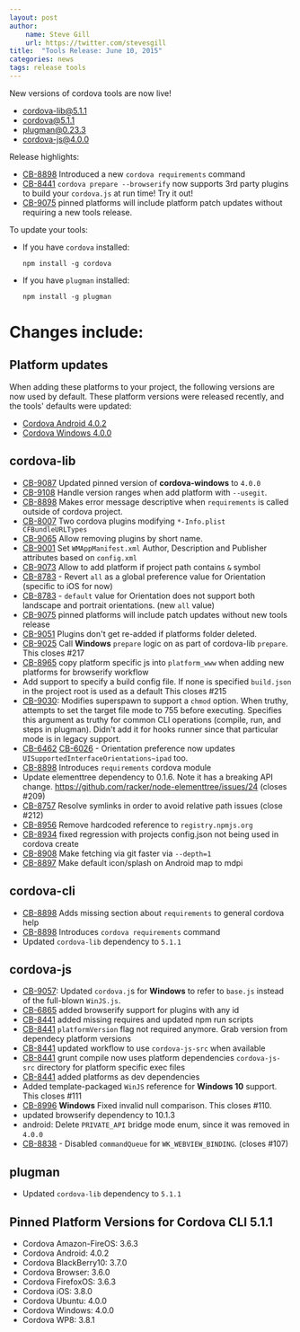 ```yaml
---
layout: post
author:
    name: Steve Gill
    url: https://twitter.com/stevesgill
title:  "Tools Release: June 10, 2015"
categories: news
tags: release tools
---
```


New versions of cordova tools are now live!

* [cordova-lib@5.1.1](https://www.npmjs.org/package/cordova-lib)
* [cordova@5.1.1](https://www.npmjs.org/package/cordova)
* [plugman@0.23.3](https://www.npmjs.org/package/plugman)
* [cordova-js@4.0.0](https://www.npmjs.org/package/cordova-js)

Release highlights:

* [CB-8898](https://issues.apache.org/jira/browse/CB-8898) Introduced a new `cordova requirements` command
* [CB-8441](https://issues.apache.org/jira/browse/CB-8441) `cordova prepare --browserify` now supports 3rd party plugins to build your `cordova.js` at run time! Try it out!
* [CB-9075](https://issues.apache.org/jira/browse/CB-9075) pinned platforms will include platform patch updates without requiring a new tools release.

To update your tools:

  * If you have `cordova` installed:

        npm install -g cordova

  * If you have `plugman` installed:

        npm install -g plugman
<!--more-->

# Changes include:

## Platform updates
When adding these platforms to your project, the following versions are now used by default.
These platform versions were released recently, and the tools' defaults were updated:

* [Cordova Android 4.0.2](http://cordova.apache.org/announcements/2015/05/26/android-402.html)
* [Cordova Windows 4.0.0](http://cordova.apache.org/announcements/2015/06/03/windows-release.html)

## cordova-lib
* [CB-9087](https://issues.apache.org/jira/browse/CB-9087) Updated pinned version of **cordova-windows** to `4.0.0`
* [CB-9108](https://issues.apache.org/jira/browse/CB-9108) Handle version ranges when add platform with `--usegit`.
* [CB-8898](https://issues.apache.org/jira/browse/CB-8898) Makes error message descriptive when `requirements` is called outside of cordova project.
* [CB-8007](https://issues.apache.org/jira/browse/CB-8007) Two cordova plugins modifying `*-Info.plist CFBundleURLTypes`
* [CB-9065](https://issues.apache.org/jira/browse/CB-9065) Allow removing plugins by short name.
* [CB-9001](https://issues.apache.org/jira/browse/CB-9001) Set `WMAppManifest.xml` Author, Description and Publisher attributes based on `config.xml`
* [CB-9073](https://issues.apache.org/jira/browse/CB-9073) Allow to add platform if project path contains `&` symbol
* [CB-8783](https://issues.apache.org/jira/browse/CB-8783) - Revert `all` as a global preference value for Orientation (specific to iOS for now)
* [CB-8783](https://issues.apache.org/jira/browse/CB-8783) - `default` value for Orientation does not support both landscape and portrait orientations. (new `all` value)
* [CB-9075](https://issues.apache.org/jira/browse/CB-9075) pinned platforms will include patch updates without new tools release
* [CB-9051](https://issues.apache.org/jira/browse/CB-9051) Plugins don't get re-added if platforms folder deleted.
* [CB-9025](https://issues.apache.org/jira/browse/CB-9025) Call **Windows** `prepare` logic on as part of cordova-lib `prepare`. This closes #217
* [CB-8965](https://issues.apache.org/jira/browse/CB-8965) copy platform specific js into `platform_www` when adding new platforms for browserify workflow
* Add support to specify a build config file. If none is specified `build.json` in the project root is used as a default This closes #215
* [CB-9030](https://issues.apache.org/jira/browse/CB-9030): Modifies superspawn to support a `chmod` option. When truthy, attempts to set the target file mode to 755 before executing.  Specifies this argument as truthy for common CLI operations (compile, run, and steps in plugman).  Didn't add it for hooks runner since that particular mode is in legacy support.
* [CB-6462](https://issues.apache.org/jira/browse/CB-6462) [CB-6026](https://issues.apache.org/jira/browse/CB-6026) - Orientation preference now updates `UISupportedInterfaceOrientations~ipad` too.
* [CB-8898](https://issues.apache.org/jira/browse/CB-8898) Introduces `requirements` cordova module
* Update elementtree dependency to 0.1.6. Note it has a breaking API change. https://github.com/racker/node-elementtree/issues/24 (closes #209)
* [CB-8757](https://issues.apache.org/jira/browse/CB-8757) Resolve symlinks in order to avoid relative path issues (close #212)
* [CB-8956](https://issues.apache.org/jira/browse/CB-8956) Remove hardcoded reference to `registry.npmjs.org`
* [CB-8934](https://issues.apache.org/jira/browse/CB-8934) fixed regression with projects config.json not being used in cordova create
* [CB-8908](https://issues.apache.org/jira/browse/CB-8908) Make fetching via git faster via `--depth=1`
* [CB-8897](https://issues.apache.org/jira/browse/CB-8897) Make default icon/splash on Android map to mdpi

## cordova-cli
* [CB-8898](https://issues.apache.org/jira/browse/CB-8898) Adds missing section about `requirements` to general cordova help
* [CB-8898](https://issues.apache.org/jira/browse/CB-8898) Introduces `cordova requirements` command
* Updated `cordova-lib` dependency to `5.1.1`

## cordova-js
* [CB-9057](https://issues.apache.org/jira/browse/CB-9057): Updated `cordova.j`s for **Windows** to refer to `base.js` instead of the full-blown `WinJS.js`.
* [CB-6865](https://issues.apache.org/jira/browse/CB-6865) added browserify support for plugins with any id
* [CB-8441](https://issues.apache.org/jira/browse/CB-8441) added missing requires and updated npm run scripts
* [CB-8441](https://issues.apache.org/jira/browse/CB-8441) `platformVersion` flag not required anymore. Grab version from dependecy platform versions
* [CB-8441](https://issues.apache.org/jira/browse/CB-8441) updated workflow to use `cordova-js-src` when available
* [CB-8441](https://issues.apache.org/jira/browse/CB-8441) grunt compile now uses platform dependencies `cordova-js-src` directory for platform specific exec files
* [CB-8441](https://issues.apache.org/jira/browse/CB-8441) added platforms as dev dependencies
* Added template-packaged `WinJS` reference for **Windows 10** support. This closes #111
* [CB-8996](https://issues.apache.org/jira/browse/CB-8996) **Windows** Fixed invalid null comparison. This closes #110.
* updated browserify dependency to 10.1.3
* android: Delete `PRIVATE_API` bridge mode enum, since it was removed in `4.0.0`
* [CB-8838](https://issues.apache.org/jira/browse/CB-8838) - Disabled `commandQueue` for `WK_WEBVIEW_BINDING`. (closes #107)

## plugman
* Updated `cordova-lib` dependency to `5.1.1`

## Pinned Platform Versions for **Cordova CLI 5.1.1**

* Cordova Amazon-FireOS: 3.6.3
* Cordova Android: 4.0.2
* Cordova BlackBerry10: 3.7.0
* Cordova Browser: 3.6.0
* Cordova FirefoxOS: 3.6.3
* Cordova iOS: 3.8.0
* Cordova Ubuntu: 4.0.0
* Cordova Windows: 4.0.0
* Cordova WP8: 3.8.1
